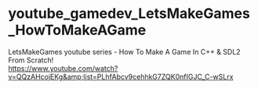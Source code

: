 # youtube_gamedev_LetsMakeGames_HowToMakeAGame
LetsMakeGames youtube series - How To Make A Game In C++ &amp; SDL2 From Scratch! <br /> https://www.youtube.com/watch?v=QQzAHcojEKg&amp;list=PLhfAbcv9cehhkG7ZQK0nfIGJC_C-wSLrx
